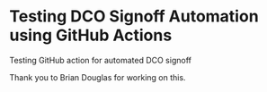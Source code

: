 # Testing DCO Signoff Automation using GitHub Actions

Testing GitHub action for automated DCO signoff

Thank you to Brian Douglas for working on this.
